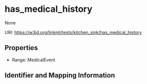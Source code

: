 # has_medical_history

None

URI: https://w3id.org/linkml/tests/kitchen_sink/has_medical_history



<!-- no inheritance hierarchy -->


## Properties

 * Range: MedicalEvent

## Identifier and Mapping Information


